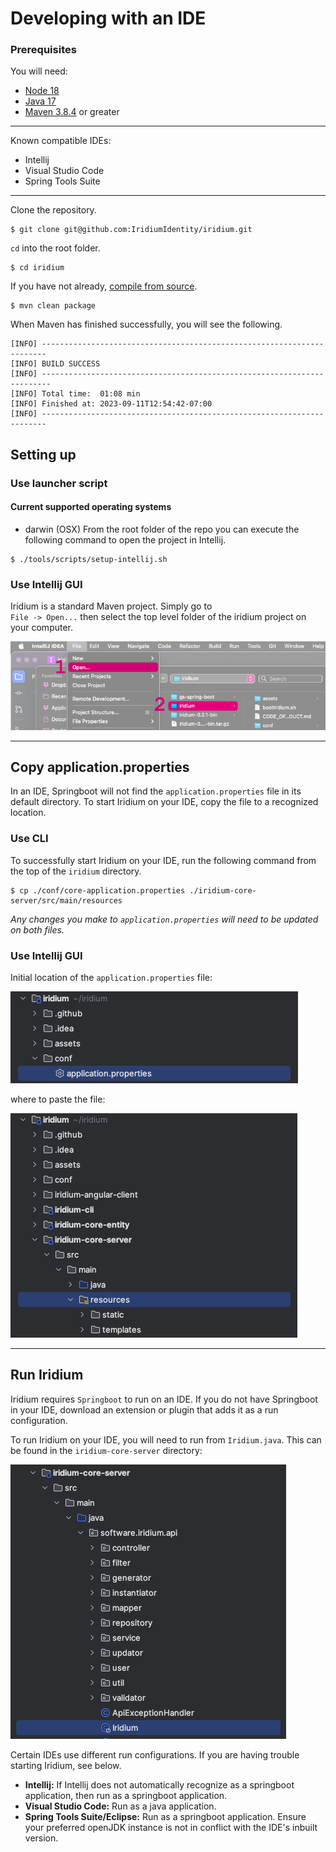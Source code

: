 # Developing with an IDE

### Prerequisites

You will need:
 -  [Node 18](https://nodejs.org/en)
 -  [Java 17](https://adoptium.net/)  
 -  [Maven 3.8.4](https://maven.apache.org/) or greater  
---
Known compatible IDEs:
- Intellij
- Visual Studio Code
- Spring Tools Suite
---

Clone the repository.

```shell
$ git clone git@github.com:IridiumIdentity/iridium.git
```
`cd` into the root folder.
```shell
$ cd iridium
```
If you have not already, [compile from source](./building-from-source.md). 

```shell
$ mvn clean package
```

When Maven has finished successfully, you will see the following.
```
[INFO] -----------------------------------------------------------------------
[INFO] BUILD SUCCESS
[INFO] ------------------------------------------------------------------------
[INFO] Total time:  01:08 min
[INFO] Finished at: 2023-09-11T12:54:42-07:00
[INFO] -----------------------------------------------------------------------
```

## Setting up

### Use launcher script
#### Current supported operating systems
* darwin (OSX)
From the root folder of the repo you can execute the following command to open the project in Intellij.
```shell
$ ./tools/scripts/setup-intellij.sh
```
### Use Intellij GUI
Iridium is a standard Maven project. Simply go to  
`File -> Open...` then select the top level folder of the iridium project on your computer.

![Open with Intellij](../images/import-project-intellij.png)

---
## Copy application.properties
In an IDE, Springboot will not find the `application.properties` file in its default directory. To start Iridium on your IDE, copy the file to a recognized location.

### Use CLI
To successfully start Iridium on your IDE, run the following command from the top of the `iridium` directory. 
```shell
$ cp ./conf/core-application.properties ./iridium-core-server/src/main/resources
```
 *Any changes you make to `application.properties` will need to be updated on both files.*

### Use Intellij GUI
Initial location of the `application.properties` file:

![Initial location of application.properties](../images/application-prop-location1.png)

where to paste the file:

![Location of pasted application.properties](../images/application-prop-location2.png)

---
## Run Iridium

Iridium requires `Springboot` to run on an IDE. If you do not have Springboot in your IDE, download an extension or plugin that adds it as a run configuration.

To run Iridium on your IDE, you will need to run from `Iridium.java`. This can be found in the `iridium-core-server` directory:

![Location of Iridium.java](../images/iridium-dot-java-location.png)

Certain IDEs use different run configurations. If you are having trouble starting Iridium, see below.

- **Intellij:** If Intellij does not automatically recognize as a springboot application, then run as a springboot application.
- **Visual Studio Code:** Run as a java application.
- **Spring Tools Suite/Eclipse:** Run as a springboot application. Ensure your preferred openJDK instance is not in conflict with the IDE's inbuilt version.





